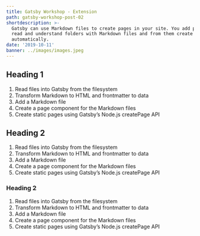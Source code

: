 ```yaml
---
title: Gatsby Workshop - Extension
path: gatsby-workshop-post-02
shortdescription: >-
  Gatsby can use Markdown files to create pages in your site. You add plugins to
  read and understand folders with Markdown files and from them create pages
  automatically.
date: '2019-10-11'
banner: ../images/images.jpeg
---
```


## Heading 1

1. Read files into Gatsby from the filesystem
2. Transform Markdown to HTML and frontmatter to data
3. Add a Markdown file
4. Create a page component for the Markdown files
5. Create static pages using Gatsby’s Node.js createPage API

## Heading 2

1. Read files into Gatsby from the filesystem
2. Transform Markdown to HTML and frontmatter to data
3. Add a Markdown file
4. Create a page component for the Markdown files
5. Create static pages using Gatsby’s Node.js createPage API

### Heading 2

1. Read files into Gatsby from the filesystem
2. Transform Markdown to HTML and frontmatter to data
3. Add a Markdown file
4. Create a page component for the Markdown files
5. Create static pages using Gatsby’s Node.js createPage API

